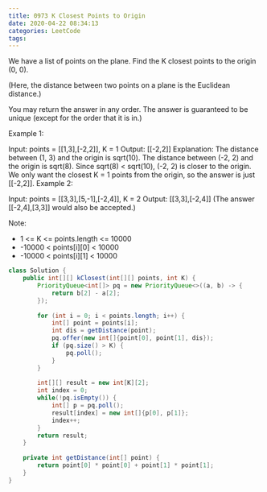 ```yaml
---
title: 0973 K Closest Points to Origin
date: 2020-04-22 08:34:13
categories: LeetCode
tags:
---
```


We have a list of points on the plane.  Find the K closest points to the origin (0, 0).

(Here, the distance between two points on a plane is the Euclidean distance.)

You may return the answer in any order.  The answer is guaranteed to be unique (except for the order that it is in.)

 

Example 1:

Input: points = [[1,3],[-2,2]], K = 1
Output: [[-2,2]]
Explanation: 
The distance between (1, 3) and the origin is sqrt(10).
The distance between (-2, 2) and the origin is sqrt(8).
Since sqrt(8) < sqrt(10), (-2, 2) is closer to the origin.
We only want the closest K = 1 points from the origin, so the answer is just [[-2,2]].
Example 2:

Input: points = [[3,3],[5,-1],[-2,4]], K = 2
Output: [[3,3],[-2,4]]
(The answer [[-2,4],[3,3]] would also be accepted.)
 

Note:
- 1 <= K <= points.length <= 10000
- -10000 < points[i][0] < 10000
- -10000 < points[i][1] < 10000

```java
class Solution {
    public int[][] kClosest(int[][] points, int K) {
        PriorityQueue<int[]> pq = new PriorityQueue<>((a, b) -> {
            return b[2] - a[2]; 
        });
        
        for (int i = 0; i < points.length; i++) {
            int[] point = points[i];
            int dis = getDistance(point);
            pq.offer(new int[]{point[0], point[1], dis});
            if (pq.size() > K) {
                pq.poll();
            }
        }
        
        int[][] result = new int[K][2];
        int index = 0;
        while(!pq.isEmpty()) {
            int[] p = pq.poll();
            result[index] = new int[]{p[0], p[1]};
            index++;
        }
        return result;
    }
    
    private int getDistance(int[] point) {
        return point[0] * point[0] + point[1] * point[1];
    }
}
```




